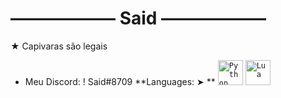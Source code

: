# ―――――― Said ――――――
★ Capivaras são legais
- Meu Discord: ! Said#8709
**Languages: ➤ **
<code><img width="40px" src="https://img.icons8.com/color/4x/000000/python.png" title="Python"/></code>
<code><img width="40px" src="https://upload.wikimedia.org/wikipedia/commons/thumb/c/cf/Lua-Logo.svg/947px-Lua-Logo.svg.png" title="Lua"/></code>




